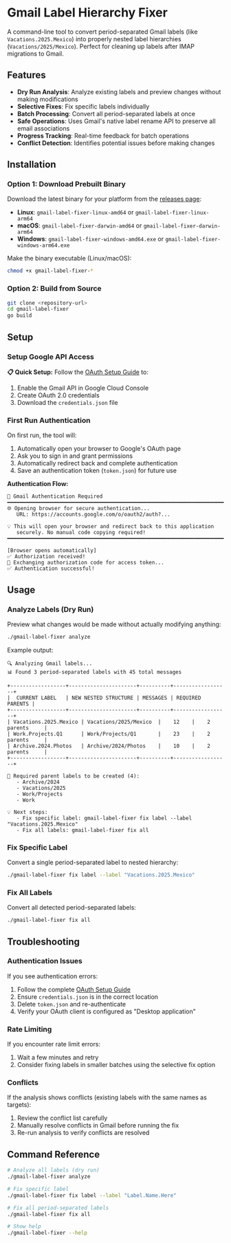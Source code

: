 # Gmail Label Hierarchy Fixer

A command-line tool to convert period-separated Gmail labels (like `Vacations.2025.Mexico`) into properly nested label hierarchies (`Vacations/2025/Mexico`). Perfect for cleaning up labels after IMAP migrations to Gmail.

## Features

- **Dry Run Analysis**: Analyze existing labels and preview changes without making modifications
- **Selective Fixes**: Fix specific labels individually 
- **Batch Processing**: Convert all period-separated labels at once
- **Safe Operations**: Uses Gmail's native label rename API to preserve all email associations
- **Progress Tracking**: Real-time feedback for batch operations
- **Conflict Detection**: Identifies potential issues before making changes

## Installation

### Option 1: Download Prebuilt Binary

Download the latest binary for your platform from the [releases page](../../releases/latest):
- **Linux**: `gmail-label-fixer-linux-amd64` or `gmail-label-fixer-linux-arm64`
- **macOS**: `gmail-label-fixer-darwin-amd64` or `gmail-label-fixer-darwin-arm64`
- **Windows**: `gmail-label-fixer-windows-amd64.exe` or `gmail-label-fixer-windows-arm64.exe`

Make the binary executable (Linux/macOS):
```bash
chmod +x gmail-label-fixer-*
```

### Option 2: Build from Source

```bash
git clone <repository-url>
cd gmail-label-fixer
go build
```

## Setup

### Setup Google API Access

**📋 Quick Setup:** Follow the [OAuth Setup Guide](./setup-oauth.md) to:
1. Enable the Gmail API in Google Cloud Console
2. Create OAuth 2.0 credentials
3. Download the `credentials.json` file

### First Run Authentication

On first run, the tool will:
1. Automatically open your browser to Google's OAuth page
2. Ask you to sign in and grant permissions
3. Automatically redirect back and complete authentication
4. Save an authentication token (`token.json`) for future use

**Authentication Flow:**
```
🔐 Gmail Authentication Required
━━━━━━━━━━━━━━━━━━━━━━━━━━━━━━━━━━━━━━━━━━━━━━━━━━━━━━━━━━━━━━━━━━━━━━━━━━━━
🌐 Opening browser for secure authentication...
   URL: https://accounts.google.com/o/oauth2/auth?...

💡 This will open your browser and redirect back to this application
   securely. No manual code copying required!
━━━━━━━━━━━━━━━━━━━━━━━━━━━━━━━━━━━━━━━━━━━━━━━━━━━━━━━━━━━━━━━━━━━━━━━━━━━━

[Browser opens automatically]
✅ Authorization received!
🔄 Exchanging authorization code for access token...
✅ Authentication successful!
```

## Usage

### Analyze Labels (Dry Run)

Preview what changes would be made without actually modifying anything:

```bash
./gmail-label-fixer analyze
```

Example output:
```
🔍 Analyzing Gmail labels...
📊 Found 3 period-separated labels with 45 total messages

+------------------+----------------------+----------+------------------+
|  CURRENT LABEL   | NEW NESTED STRUCTURE | MESSAGES | REQUIRED PARENTS |
+------------------+----------------------+----------+------------------+
| Vacations.2025.Mexico | Vacations/2025/Mexico  |    12    |    2 parents     |
| Work.Projects.Q1      | Work/Projects/Q1       |    23    |    2 parents     |
| Archive.2024.Photos   | Archive/2024/Photos    |    10    |    2 parents     |
+------------------+----------------------+----------+------------------+

📁 Required parent labels to be created (4):
   - Archive/2024
   - Vacations/2025
   - Work/Projects
   - Work

💡 Next steps:
   - Fix specific label: gmail-label-fixer fix label --label "Vacations.2025.Mexico"
   - Fix all labels: gmail-label-fixer fix all
```

### Fix Specific Label

Convert a single period-separated label to nested hierarchy:

```bash
./gmail-label-fixer fix label --label "Vacations.2025.Mexico"
```

### Fix All Labels

Convert all detected period-separated labels:

```bash
./gmail-label-fixer fix all
```

## Troubleshooting

### Authentication Issues

If you see authentication errors:
1. Follow the complete [OAuth Setup Guide](./setup-oauth.md)
2. Ensure `credentials.json` is in the correct location  
3. Delete `token.json` and re-authenticate
4. Verify your OAuth client is configured as "Desktop application"

### Rate Limiting

If you encounter rate limit errors:
1. Wait a few minutes and retry
2. Consider fixing labels in smaller batches using the selective fix option

### Conflicts

If the analysis shows conflicts (existing labels with the same names as targets):
1. Review the conflict list carefully
2. Manually resolve conflicts in Gmail before running the fix
3. Re-run analysis to verify conflicts are resolved

## Command Reference

```bash
# Analyze all labels (dry run)
./gmail-label-fixer analyze

# Fix specific label
./gmail-label-fixer fix label --label "Label.Name.Here"

# Fix all period-separated labels
./gmail-label-fixer fix all

# Show help
./gmail-label-fixer --help
```

